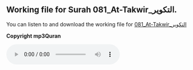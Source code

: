 
## Working file for Surah 081_At-Takwir_التكوير.

You can listen to and download the working file for [081_At-Takwir_التكوير](https://server13.mp3quran.net/husr/081.mp3)

**Copyright mp3Quran**

<audio controls src="https://server13.mp3quran.net/husr/081.mp3"></audio>
